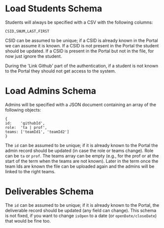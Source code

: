 # Load Students Schema

Students will always be specified with a CSV with the following columns:

```
CSID,SNUM,LAST,FIRST
```

CSID can be assumed to be unique; if a CSID is already known in the Portal we can assume it is known. If a CSID is not present in the Portal the student should be updated. If a CSID is present in the Portal but not in the file, for now just ignore the student.

During the 'Link Github' part of the authentication, if a student is not known to the Portal they should not get access to the system.


# Load Admins Schema

Admins will be specified with a JSON document containing an array of the following objects:

```
{
id:    'githubId',
role:  'ta | prof',
teams: ['teamId1', 'teamId2']
}
```

The ```id``` can be assumed to be unique; if it is already known to the Portal the admin record should be updated (in case the role or teams change). Role can be ```ta``` or ```prof```. The teams array can be empty (e.g., for the prof or at the start of the term when the teams are not known). Later in the term once the team Ids are known the file can be uploaded again and the admins will be linked to the right teams.

# Deliverables Schema

The ```id``` can be assumed to be unique; if it is already known to the Portal, the deliverable record should be updated (any field can change). This schema is not fixed, if you want to change ```isOpen``` to a date (or ```openDate/closeDate```) that would be fine too.
